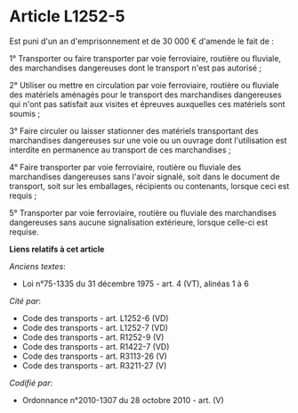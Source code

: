 # Article L1252-5

Est puni d'un an d'emprisonnement et de 30 000 € d'amende le fait de :

1° Transporter ou faire transporter par voie ferroviaire, routière ou fluviale, des marchandises dangereuses dont le
transport n'est pas autorisé ;

2° Utiliser ou mettre en circulation par voie ferroviaire, routière ou fluviale des matériels aménagés pour le transport des
marchandises dangereuses qui n'ont pas satisfait aux visites et épreuves auxquelles ces matériels sont soumis ;

3° Faire circuler ou laisser stationner des matériels transportant des marchandises dangereuses sur une voie ou un ouvrage
dont l'utilisation est interdite en permanence au transport de ces marchandises ;

4° Faire transporter par voie ferroviaire, routière ou fluviale des marchandises dangereuses sans l'avoir signalé, soit dans
le document de transport, soit sur les emballages, récipients ou contenants, lorsque ceci est requis ;

5° Transporter par voie ferroviaire, routière ou fluviale des marchandises dangereuses sans aucune signalisation extérieure,
lorsque celle-ci est requise.

**Liens relatifs à cet article**

_Anciens textes_:

  - Loi n°75-1335 du 31 décembre 1975 - art. 4 (VT), alinéas 1 à 6

_Cité par_:

  - Code des transports - art. L1252-6 (VD)
  - Code des transports - art. L1252-7 (VD)
  - Code des transports - art. R1252-9 (V)
  - Code des transports - art. R1422-7 (VD)
  - Code des transports - art. R3113-26 (V)
  - Code des transports - art. R3211-27 (V)

_Codifié par_:

  - Ordonnance n°2010-1307 du 28 octobre 2010 - art. (V)
